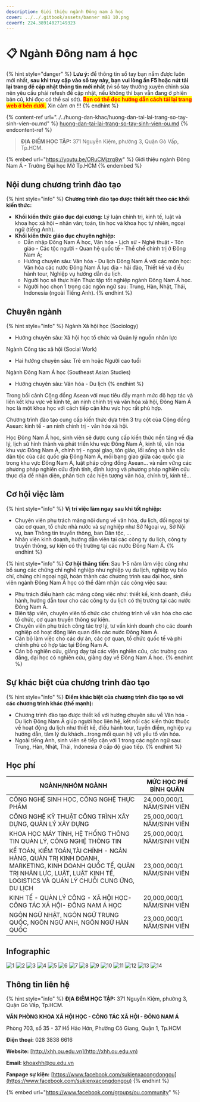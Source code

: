 ```yaml
---
description: Giới thiệu ngành Đông nam á học
cover: ../../.gitbook/assets/banner mẫu 10.png
coverY: 224.38914027149323
---
```


# 📋 Ngành Đông nam á học

{% hint style="danger" %}
**Lưu ý:** để thông tin sổ tay bạn nắm được luôn mới nhất, **sau khi truy cập vào sổ tay này, bạn vui lòng ấn F5 hoặc nút tải lại trang để cập nhật thông tin mới nhất** (vì sổ tay thường xuyên chỉnh sửa nên yêu cầu phải refesh để cập nhật, nếu không thì bạn vẫn đang ở phiên bản cũ, khi đọc có thể sai sót). <mark style="color:red;">**Bạn có thể đọc hướng dẫn cách tải lại trang web ở bên dưới.**</mark> Xin cảm ơn !!!
{% endhint %}

{% content-ref url="../../huong-dan-khac/huong-dan-tai-lai-trang-so-tay-sinh-vien-ou.md" %}
[huong-dan-tai-lai-trang-so-tay-sinh-vien-ou.md](../../huong-dan-khac/huong-dan-tai-lai-trang-so-tay-sinh-vien-ou.md)
{% endcontent-ref %}

> **ĐỊA ĐIỂM HỌC TẬP:** 371 Nguyễn Kiệm, phường 3, Quận Gò Vấp, Tp.HCM.

{% embed url="https://youtu.be/ORuCMjzrq8w" %}
Giới thiệu ngành Đông Nam Á - Trường Đại học Mở Tp.HCM
{% endembed %}

## Nội dung chương trình đào tạo

{% hint style="info" %}
**Chương trình đào tạo được thiết kết theo các khối kiến thức:**

* **Khối kiến thức giáo dục đại cương:** Lý luận chính trị, kinh tế, luật và khoa học xã hội – nhân văn; toán, tin học và khoa học tự nhiên, ngoại ngữ (tiếng Anh).
* **Khối kiến thức giáo dục chuyên nghiệp:**
  * Dẫn nhập Đông Nam Á học, Văn hóa - Lịch sử - Nghệ thuật - Tôn giáo - Các tộc người - Quan hệ quốc tế - Thể chế chính trị ở Đông Nam Á;
  * Hướng chuyên sâu: Văn hóa - Du lịch Đông Nam Á với các môn học: Văn hóa các nước Đông Nam Á lục địa - hải đảo, Thiết kế và điều hành tour, Nghiệp vụ hướng dẫn du lịch.
  * Người học sẽ thực hiện Thực tập tốt nghiệp ngành Đông Nam Á học.
  * Người học chọn 1 trong các ngôn ngữ sau: Trung, Hàn, Nhật, Thái, Indonesia (ngoài Tiếng Anh).
{% endhint %}

## Chuyên ngành

{% hint style="info" %}
Ngành Xã hội học (Sociology)

* Hướng chuyên sâu: Xã hội học tổ chức và Quản lý nguồn nhân lực

Ngành Công tác xã hội (Social Work)

* Hai hướng chuyên sâu: Trẻ em hoặc Người cao tuổi

Ngành Đông Nam Á học (Southeast Asian Studies)

* Hướng chuyên sâu: Văn hóa - Du lịch
{% endhint %}

Trong bối cảnh Cộng đồng Asean với mục tiêu đẩy mạnh mức độ hợp tác và liên kết khu vực về kinh tế, an ninh chính trị và văn hóa xã hội, Đông Nam Á học là một khoa học với cách tiếp cận khu vực học rất phù hợp.

Chương trình đào tạo cung cấp kiến thức dựa trên 3 trụ cột của Cộng đồng Asean: kinh tế - an ninh chính trị - văn hóa xã hội.

Học Đông Nam Á học, sinh viên sẽ được cung cấp kiến thức nền tảng về địa lý, lịch sử hình thành và phát triển khu vực Đông Nam Á, kinh tế, văn hóa khu vực Đông Nam Á, chính trị - ngoại giao, tôn giáo, lối sống và bản sắc dân tộc của các quốc gia Đông Nam Á, mối bang giao giữa các quốc gia trong khu vực Đông Nam Á, luật pháp cộng đồng Asean… và nắm vững các phương pháp nghiên cứu định tính, định lượng và phương pháp nghiên cứu thực địa để nhận diện, phân tích các hiện tượng văn hóa, chính trị, kinh tế…

## Cơ hội việc làm

{% hint style="info" %}
**Vị trí việc làm ngay sau khi tốt nghiệp:**

* Chuyên viên phụ trách mảng nội dung về văn hóa, du lịch, đối ngoại tại các cơ quan, tổ chức nhà nước và sự nghiệp như Sở Ngoại vụ, Sở Nội vụ, ban Thông tin truyền thông, ban Dân tộc, …
* Nhân viên kinh doanh, hướng dẫn viên tại các công ty du lịch, công ty truyền thông, sự kiện có thị trường tại các nước Đông Nam Á.
{% endhint %}

{% hint style="info" %}
**Cơ hội thăng tiến**: Sau 1-5 năm làm việc cũng như bổ sung các chứng chỉ nghề nghiệp như nghiệp vụ du lịch, nghiệp vụ báo chí, chứng chỉ ngoại ngữ, hoàn thành các chương trình sau đại học, sinh viên ngành Đông Nam Á học có thể đảm nhận các công việc sau:

* Phụ trách điều hành các mảng công việc như: thiết kế, kinh doanh, điều hành, hướng dẫn tour cho các công ty du lịch có thị trường tại các nước Đông Nam Á.
* Biên tập viên, chuyên viên tổ chức các chương trình về văn hóa cho các tổ chức, cơ quan truyền thông sự kiện.
* Chuyên viên phụ trách công tác trợ lý, tư vấn kinh doanh cho các doanh nghiệp có hoạt động liên quan đến các nước Đông Nam Á.
* Cán bộ làm việc cho các dự án, các cơ quan, tổ chức quốc tế và phi chính phủ có hợp tác tại Đông Nam Á.
* Cán bộ nghiên cứu, giảng dạy tại các viện nghiên cứu, các trường cao đẳng, đại học có nghiên cứu, giảng dạy về Đông Nam Á học.
{% endhint %}

## Sự khác biệt của chương trình đào tạo

{% hint style="info" %}
**Điểm khác biệt của chương trình đào tạo so với các chương trình khác (thế mạnh):**

* Chương trình đào tạo được thiết kế với hướng chuyên sâu về Văn hóa - Du lịch Đông Nam Á giúp người học liên hệ, kết nối các kiến thức thuộc về hoạt động du lịch như thiết kế, điều hành tour, tuyến điểm, nghiệp vụ hướng dẫn, tâm lý du khách…trong mối quan hệ với yếu tố văn hóa.
* Ngoài tiếng Anh, sinh viên sẽ tiếp cận với 1 trong các ngôn ngữ sau: Trung, Hàn, Nhật, Thái, Indonesia ở cấp độ giao tiếp.
{% endhint %}

## Học phí

| NGÀNH/NHÓM NGÀNH                                                                                                                                                                  | MỨC HỌC PHÍ BÌNH QUÂN      |
| --------------------------------------------------------------------------------------------------------------------------------------------------------------------------------- | -------------------------- |
| CÔNG NGHỆ SINH HỌC, CÔNG NGHỆ THỰC PHẨM                                                                                                                                           | 24,000,000/1 NĂM/SINH VIÊN |
| CÔNG NGHỆ KỸ THUẬT CÔNG TRÌNH XÂY DỰNG, QUẢN LÝ XÂY DỰNG                                                                                                                          | 25,000,000/1 NĂM/SINH VIÊN |
| KHOA HỌC MÁY TÍNH, HỆ THỐNG THÔNG TIN QUẢN LÝ, CÔNG NGHỆ THÔNG TIN                                                                                                                | 25,000,000/1 NĂM/SINH VIÊN |
| KẾ TOÁN, KIỂM TOÁN,TÀI CHÍNH - NGÂN HÀNG, QUẢN TRỊ KINH DOANH, MARKETING, KINH DOANH QUỐC TẾ, QUẢN TRỊ NHÂN LỰC, LUẬT, LUẬT KINH TẾ, LOGISTICS VÀ QUẢN LÝ CHUỖI CUNG ỨNG, DU LỊCH | 23,000,000/1 NĂM/SINH VIÊN |
| KINH TẾ - QUẢN LÝ CÔNG - XÃ HỘI HỌC- CÔNG TÁC XÃ HỘI- ĐÔNG NAM Á HỌC                                                                                                              | 20,000,000/1 NĂM/SINH VIÊN |
| NGÔN NGỮ NHẬT, NGÔN NGỮ TRUNG QUỐC, NGÔN NGỮ ANH, NGÔN NGỮ HÀN QUỐC                                                                                                               | 23,000,000/1 NĂM/SINH VIÊN |

## Infographic

![1](<../../.gitbook/assets/1 - tiêu đề (1).png>) ![2](<../../.gitbook/assets/2 - giới thiệu chung (12).png>) ![3](<../../.gitbook/assets/3 - đầu ra - việc làm (3).png>) ![4](<../../.gitbook/assets/4 - việc làm 1 (1).png>) ![5](<../../.gitbook/assets/5 - việc làm 2.png>) ![6](<../../.gitbook/assets/6 - ngành - chuyên ngành (1).png>) ![7](<../../.gitbook/assets/7 - chuyên ngành 1.png>) ![8](<../../.gitbook/assets/8 - chuyên ngành 2.png>) ![9](<../../.gitbook/assets/9 - chuyên ngành 2.png>) ![10](<../../.gitbook/assets/10 - ngành - chuyên ngành (1).png>) ![11](<../../.gitbook/assets/11 - chương trình 1.png>) ![12](<../../.gitbook/assets/13 - học phí (2).png>) ![13](<../../.gitbook/assets/14 - học phí (3).png>) ![14](<../../.gitbook/assets/15 - liên hệ (2).png>)

## Thông tin liên hệ

{% hint style="info" %}
**ĐỊA ĐIỂM HỌC TẬP:** 371 Nguyễn Kiệm, phường 3, Quận Gò Vấp, Tp.HCM.

**VĂN PHÒNG KHOA XÃ HỘI HỌC - CÔNG TÁC XÃ HỘI - ĐÔNG NAM Á**

Phòng 703, số 35 - 37 Hồ Hảo Hớn, Phường Cô Giang, Quận 1, Tp.HCM

**Điện thoại:** 028 3838 6616

**Website:** [http://xhh.ou.edu.vn](http://xhh.ou.edu.vn)

**Email:** [khoaxhh@ou.edu.vn](mailto:khoaxhh@ou.edu.vn)

**Fanpage sự kiện:** [https://www.facebook.com/sukienxacongdongou](https://www.facebook.com/sukienxacongdongou)
{% endhint %}

{% embed url="https://www.facebook.com/groups/ou.community" %}
